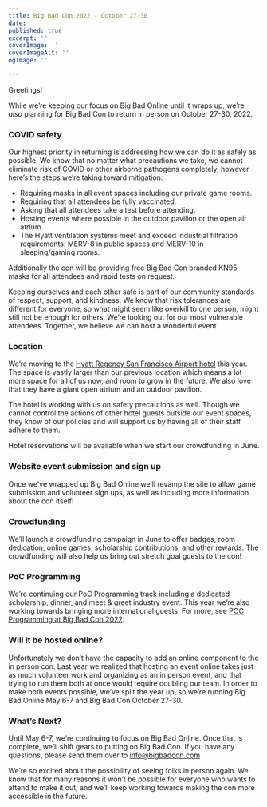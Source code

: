 ```yaml
---
title: Big Bad Con 2022 - October 27-30
date: 
published: true
excerpt: ''
coverImage: ''
coverImageAlt: ''
ogImage: ''

---
```

Greetings!

While we’re keeping our focus on Big Bad Online until it wraps up, we’re _also_ planning for Big Bad Con to return in person on October 27-30, 2022.

### COVID safety

Our highest priority in returning is addressing how we can do it as safely as possible. We know that no matter what precautions we take, we cannot eliminate risk of COVID or other airborne pathogens completely, however here’s the steps we’re taking toward mitigation:

* Requiring masks in all event spaces including our private game rooms.
* Requiring that all attendees be fully vaccinated.
* Asking that all attendees take a test before attending.
* Hosting events where possible in the outdoor pavilion or the open air atrium.
* The Hyatt ventilation systems meet and exceed industrial filtration requirements: MERV-8 in public spaces and MERV-10 in sleeping/gaming rooms.

Additionally the con will be providing free Big Bad Con branded KN95 masks for all attendees and rapid tests on request.

Keeping ourselves and each other safe is part of our community standards of respect, support, and kindness. We know that risk tolerances are different for everyone, so what might seem like overkill to one person, might still not be enough for others. We’re looking out for our most vulnerable attendees. Together, we believe we can host a wonderful event

### Location

We’re moving to the [Hyatt Regency San Francisco Airport hotel](https://www.hyatt.com/en-US/hotel/california/hyatt-regency-san-francisco-airport/sfobu) this year. The space is vastly larger than our previous location which means a lot more space for all of us now, and room to grow in the future. We also love that they have a giant open atrium and an outdoor pavilion.

The hotel is working with us on safety precautions as well. Though we cannot control the actions of other hotel guests outside our event spaces, they know of our policies and will support us by having all of their staff adhere to them.

Hotel reservations will be available when we start our crowdfunding in June.

### Website event submission and sign up

Once we’ve wrapped up Big Bad Online we’ll revamp the site to allow game submission and volunteer sign ups, as well as including more information about the con itself!

### Crowdfunding

We’ll launch a crowdfunding campaign in June to offer badges, room dedication, online games, scholarship contributions, and other rewards. The crowdfunding will also help us bring out stretch goal guests to the con!

### PoC Programming

We’re continuing our PoC Programming track including a dedicated scholarship, dinner, and meet & greet industry event. This year we’re also working towards bringing more international guests. For more, see [POC Programming at Big Bad Con 2022](https://www.bigbadcon.com/blog/poc-programming-at-big-bad-con-2022/).

### Will it be hosted online?

Unfortunately we don’t have the capacity to add an online component to the in person con. Last year we realized that hosting an event online takes just as much volunteer work and organizing as an in person event, and that trying to run them both at once would require doubling our team. In order to make both events possible, we’ve split the year up, so we’re running Big Bad Online May 6-7 and Big Bad Con October 27-30.

### What’s Next?

Until May 6-7, we’re continuing to focus on Big Bad Online. Once that is complete, we’ll shift gears to putting on Big Bad Con. If you have any questions, please send them over to [info@bigbadcon.com](mailto:info@bigbadcon.com)

We’re so excited about the possibility of seeing folks in person again. We know that for many reasons it won’t be possible for everyone who wants to attend to make it out, and we’ll keep working towards making the con more accessible in the future.